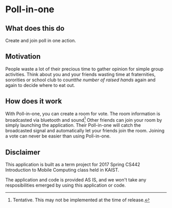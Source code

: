 # Poll-in-one

## What does this do

Create and join poll in one action.

## Motivation

People waste a lot of their precious time to gather opinion for simple group activities.
Think about you and your friends wasting time at fraternities, sororities or school club
to count*the number of raised hands* again and again to decide where to eat out.

## How does it work

With Poll-in-one, you can create a room for vote. The room information is broadcasted
via bluetooth and sound[^1]  Other friends can join your room by simply launching
the application. Their Poll-in-one will catch the broadcasted signal and automatically let
your friends join the room. Joining a vote can never be easier than using Poll-in-one.

[^1]: Tentative. This may not be implemented at the time of release.

## Disclaimer

This application is built as a term project for 2017 Spring CS442 Introduction to Mobile
Computing class held in KAIST.

The application and code is provided AS IS, and we won't take any resposibilities emerged
by using this application or code.
